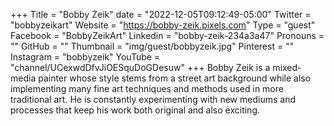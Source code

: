+++
Title = "Bobby Zeik"
date = "2022-12-05T09:12:49-05:00"
Twitter = "bobbyzeikart"
Website = "https://bobby-zeik.pixels.com"
Type = "guest"
Facebook = "BobbyZeikArt"
Linkedin = "bobby-zeik-234a3a47"
Pronouns = ""
GitHub = ""
Thumbnail = "img/guest/bobbyzeik.jpg"
Pinterest = ""
Instagram = "bobbyzeik"
YouTube = "channel/UCexwdDfvJiOESquDoGDesuw"
+++
Bobby Zeik is a mixed-media painter whose style stems from a street art background while also implementing many fine art techniques and methods used in more traditional art. He is constantly experimenting with new mediums and processes that keep his work both original and also exciting. 
